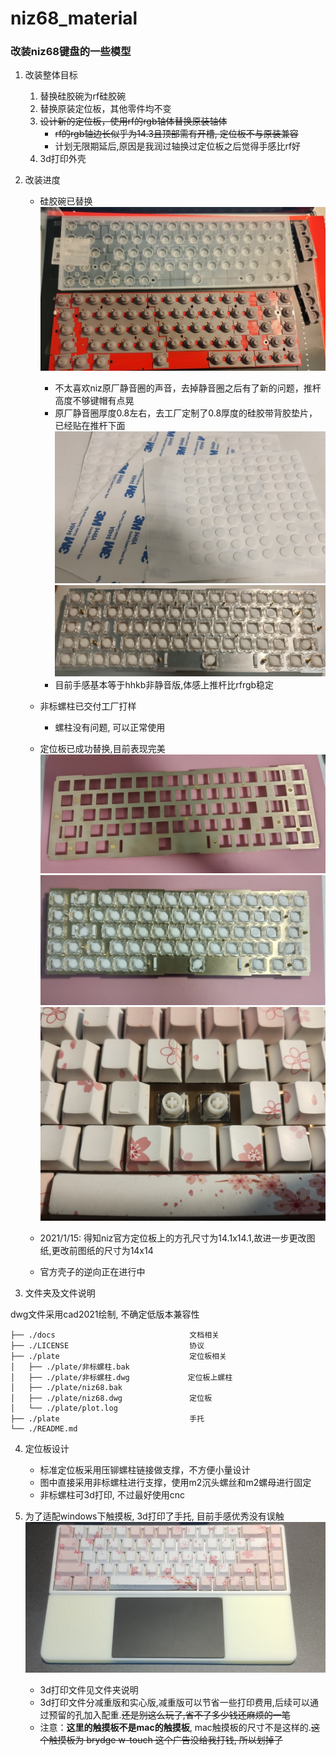 # niz68_material

### 改装niz68键盘的一些模型

1. 改装整体目标
    1. 替换硅胶碗为rf硅胶碗
    2. 替换原装定位板，其他零件均不变
    3. ~~设计新的定位板，使用rf的rgb轴体替换原装轴体~~
        - ~~rf的rgb轴边长似乎为14.3且顶部需有开槽, 定位板不与原装兼容~~
        - 计划无限期延后,原因是我润过轴换过定位板之后觉得手感比rf好
    4. 3d打印外壳

1. 改装进度
    - 硅胶碗已替换
    ![rf硅胶碗](docs/IMG20201114030554.jpg)
        - 不太喜欢niz原厂静音圈的声音，去掉静音圈之后有了新的问题，推杆高度不够键帽有点晃
        - 原厂静音圈厚度0.8左右，去工厂定制了0.8厚度的硅胶带背胶垫片，已经贴在推杆下面
        ![垫片](docs/IMG20201223220158.jpg)
        ![处理后推杆](docs/IMG20201223224421.jpg)
        - 目前手感基本等于hhkb非静音版,体感上推杆比rfrgb稳定
    - 非标螺柱已交付工厂打样
        - 螺柱没有问题, 可以正常使用
    - 定位板已成功替换,目前表现完美
    ![定位板正面](docs/IMG_20210107_022630.jpg)
    ![定位板背面](docs/IMG_20210107_022710.jpg)
    ![上机](docs/IMG_20210107_022720.jpg)

    - 2021/1/15: 得知niz官方定位板上的方孔尺寸为14.1x14.1,故进一步更改图纸,更改前图纸的尺寸为14x14
    - 官方壳子的逆向正在进行中

3. 文件夹及文件说明

dwg文件采用cad2021绘制, 不确定低版本兼容性

```
├── ./docs                              文档相关
├── ./LICENSE                           协议
├── ./plate                             定位板相关
│   ├── ./plate/非标螺柱.bak
│   ├── ./plate/非标螺柱.dwg             定位板上螺柱
│   ├── ./plate/niz68.bak
│   ├── ./plate/niz68.dwg               定位板
│   └── ./plate/plot.log
├── ./plate                             手托
└── ./README.md
```

4. 定位板设计

    - 标准定位板采用压铆螺柱链接做支撑，不方便小量设计
    - 图中直接采用非标螺柱进行支撑，使用m2沉头螺丝和m2螺母进行固定
    - 非标螺柱可3d打印, 不过最好使用cnc

5. 为了适配windows下触摸板, 3d打印了手托, 目前手感优秀没有误触
![手托](docs/IMG_20210107_095722.jpg)
    - 3d打印文件见文件夹说明
    - 3d打印文件分减重版和实心版,减重版可以节省一些打印费用,后续可以通过预留的孔加入配重.~~还是别这么玩了,省不了多少钱还麻烦的一笔~~
    - 注意：**这里的触摸板不是mac的触摸板**, mac触摸板的尺寸不是这样的.~~这个触摸板为 brydge w-touch 这个广告没给我打钱, 所以划掉了~~